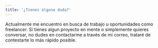 ```yaml
---
title: '¿Tienes alguna duda?'
---
```


<!--
Although I'm not currently looking for freelance opportunities, my inbox is always open. Whether for a potential project or just to say hi, I'll try my best to answer your email!
-->

Actualmente me encuentro en busca de trabajo u oportunidades como freelancer. Si tienes algun proyecto en mente o simplemente quieres conversar, no dudes en contactarme a través de mi correo, trataré de contestarte lo más rápido posible.
